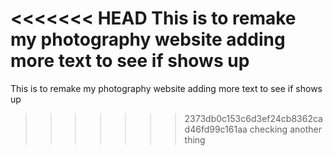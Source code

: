 <<<<<<< HEAD
This is to remake my photography website
adding more text to see if shows up
=======
This is to remake my photography website
adding more text to see if shows up
>>>>>>> 2373db0c153c6d3ef24cb8362cad46fd99c161aa
checking another thing